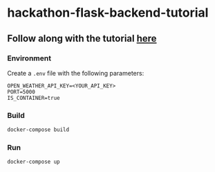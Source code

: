 # hackathon-flask-backend-tutorial

## Follow along with the tutorial [here](https://dev.to/davidshortman/write-a-dead-simple-web-app-fast-for-a-hackathon-part-two-debug-and-deploy-927)

### Environment
Create a `.env` file with the following parameters:
```
OPEN_WEATHER_API_KEY=<YOUR_API_KEY>
PORT=5000
IS_CONTAINER=true
```

### Build
```bash
docker-compose build
```
### Run
```bash
docker-compose up
```
